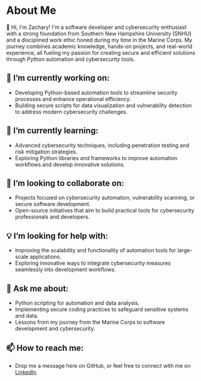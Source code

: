 # About Me

👋 Hi, I'm Zachary! I'm a software developer and cybersecurity enthusiast with a strong foundation from Southern New Hampshire University (SNHU) and a disciplined work ethic honed during my time in the Marine Corps. My journey combines academic knowledge, hands-on projects, and real-world experience, all fueling my passion for creating secure and efficient solutions through Python automation and cybersecurity tools.

## 🚀 I’m currently working on:
- Developing Python-based automation tools to streamline security processes and enhance operational efficiency.
- Building secure scripts for data visualization and vulnerability detection to address modern cybersecurity challenges.

## 🌱 I’m currently learning:
- Advanced cybersecurity techniques, including penetration testing and risk mitigation strategies.
- Exploring Python libraries and frameworks to improve automation workflows and develop innovative solutions.

## 🤝 I’m looking to collaborate on:
- Projects focused on cybersecurity automation, vulnerability scanning, or secure software development.
- Open-source initiatives that aim to build practical tools for cybersecurity professionals and developers.

## 💡 I’m looking for help with:
- Improving the scalability and functionality of automation tools for large-scale applications.
- Exploring innovative ways to integrate cybersecurity measures seamlessly into development workflows.

## 💬 Ask me about:
- Python scripting for automation and data analysis.
- Implementing secure coding practices to safeguard sensitive systems and data.
- Lessons from my journey from the Marine Corps to software development and cybersecurity.

## 📫 How to reach me:
- Drop me a message here on GitHub, or feel free to connect with me on [LinkedIn](www.linkedin.com/in/zachary-nicholas1341).
